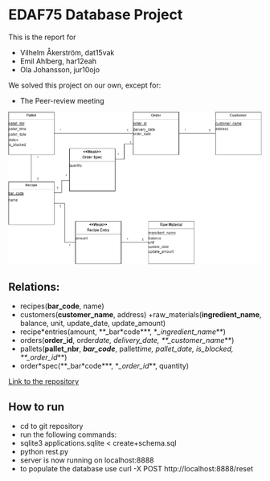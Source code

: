# EDAF75 Database Project

This is the report for

+ Vilhelm Åkerström, dat15vak
+ Emil Ahlberg, har12eah
+ Ola Johansson, jur10ojo

We solved this project on our own, except for:

+ The Peer-review meeting

![Database design uml](databas_design.png)

## Relations:

+ recipes(**bar_code**, name)
+ customers(**customer_name**, address)
+raw_materials(**ingredient_name**, balance, unit, update_date, update_amount)
+ recipe\*entries(amount, \*\*\_bar*code**\*, **\_ingredient_name*\*\*)
+ orders(**order_id**, order*date, delivery_date, \*\*\_customer_name*\*\*)
+ pallets(**pallet_nbr**, **_bar_code_**, pallet*time, pallet_date, is_blocked, \*\*\_order_id*\*\*)
+ order\*spec(\*\*\_bar*code**\*, **\_order_id*\*\*, quantity)

[Link to the repository](https://github.com/VilhelmA/EDAF75_Project)

## How to run

+ cd to git repository
+ run the following commands:
+ sqlite3 applications.sqlite < create+schema.sql
+ python rest.py
+ server is now running on localhost:8888
+ to populate the database use curl -X POST http://localhost:8888/reset
